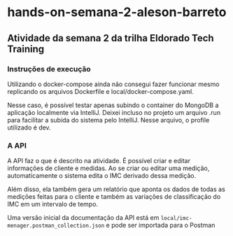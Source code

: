 # hands-on-semana-2-aleson-barreto
## Atividade da semana 2 da trilha Eldorado Tech Training

### Instruções de execução

Utilizando o docker-compose ainda não consegui fazer funcionar mesmo replicando os arquivos
Dockerfile e local/docker-compose.yaml.

Nesse caso, é possível testar apenas subindo o container do MongoDB a aplicação localmente via IntelliJ.
Deixei incluso no projeto um arquivo .run para facilitar a subida do sistema pelo IntelliJ.
Nesse arquivo, o profile utilizado é dev.

### A API
A API faz o que é descrito na atividade. É possível criar e editar informações de cliente e medidas.
Ao se criar ou editar uma medição, automaticamente o sistema edita o IMC derivado dessa medição.

Além disso, ela também gera um relatório que aponta os dados de todas as medições feitas para o cliente
e também as variações de classificação do IMC em um intervalo de tempo.

Uma versão inicial da documentação da API está em `local/imc-menager.postman_collection.json` e pode ser importada para o Postman
